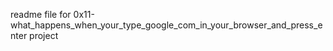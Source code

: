readme file for 0x11-what_happens_when_your_type_google_com_in_your_browser_and_press_enter project
